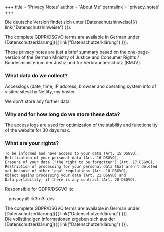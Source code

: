 +++
title = 'Privacy Notes'
author = 'About Me'
permalink = 'privacy_notes'
+++

Die deutsche Version findet sich unter [Datenschutzhinweise]({{ link("Datenschutzhinweise") }}).

The complete GDPR/DSGVO terms are available in German under
[Datenschutzerklärung]({{ link("Datenschutzerklärung") }}).

These privacy notes are just a brief summary based on the one-page-version of
the German Ministry of Justice and Consumer Rights / Bundesministerium der
Justiz und für Verbraucherschutz (BMJV).

### What data do we collect?

Accesslogs (date, time, IP address, browser and operating system info of visited
sites) by Netlify, my hoster.

We don't store any further data.

### Why and for how long do we store these data?

The access logs are used for optimization of the stability and functionality of
the website for 30 days max.

### What are your rights?

    To be informed and have access to your data (Art. 15 DSGVO),
    Retification of your personal data (Art. 16 DSGVO),
    Erasure of your data ("the right to be forgotten") (Art. 17 DSGVO),
    Restriction of processing for your personal data that aren't deleted yet because of other legal regulations (Art. 18 DSGVO),
    Object agains processing your data (Art. 21 DSGVO) and
    Data portability, if there is any contract (Art. 20 DSGVO).
    
Responsible for GDPR/DSGVO is:  

&nbsp;&nbsp; privacy @ rk3rn3r.dev

The complete GDPR/DSGVO terms are available in German under
[Datenschutzerklärung]({{ link("Datenschutzerklärung") }}).  
Die vollständigen Informationen ergeben sich aus der
[Datenschutzerklärung]({{ link("Datenschutzerklärung") }}).
